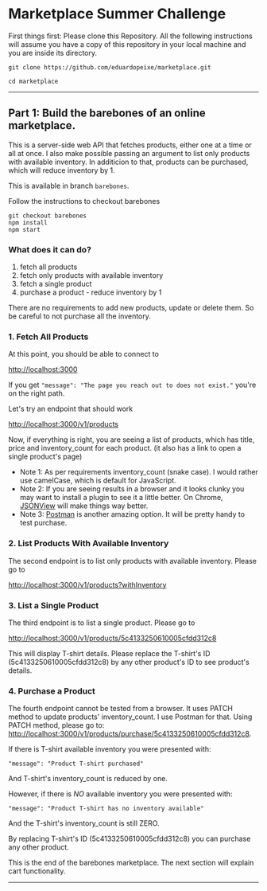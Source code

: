 # Marketplace Summer Challenge

First things first: Please clone this Repository.
All the following instructions will assume you have a copy of this repository in your local machine and you are inside its directory.

```
git clone https://github.com/eduardopeixe/marketplace.git

cd marketplace
```

---

## Part 1: Build the barebones of an online marketplace.

This is a server-side web API that fetches products, either one at a time or all at once. I also make possible passing an argument to list only products with available inventory. In additicion to that, products can be purchased, which will reduce inventory by 1.

This is available in branch `barebones`.

Follow the instructions to checkout barebones

```
git checkout barebones
npm install
npm start
```

### What does it can do?

1. fetch all products
2. fetch only products with available inventory
3. fetch a single product
4. purchase a product - reduce inventory by 1

There are no requirements to add new products, update or delete them. So be careful to not purchase all the inventory.

### 1. Fetch All Products

At this point, you should be able to connect to

[http://localhost:3000](http://localhost:3000)

If you get `"message": "The page you reach out to does not exist."` you're on the right path.

Let's try an endpoint that should work

[http://localhost:3000/v1/products](http://localhost:3000/v1/products)

Now, if everything is right, you are seeing a list of products, which has title, price and inventory_count for each product. (it also has a link to open a single product's page)

- Note 1: As per requirements inventory_count (snake case). I would rather use camelCase, which is default for JavaScript.
- Note 2: If you are seeing results in a browser and it looks clunky you may want to install a plugin to see it a little better. On Chrome, [JSONView](https://chrome.google.com/webstore/detail/jsonview/chklaanhfefbnpoihckbnefhakgolnmc?hl=en) will make things way better.
- Note 3: [Postman](https://www.getpostman.com/apps) is another amazing option. It will be pretty handy to test purchase.

### 2. List Products With Available Inventory

The second endpoint is to list only products with available inventory. Please go to

[http://localhost:3000/v1/products?withInventory](http://localhost:3000/v1/products?withInventory)

### 3. List a Single Product

The third endpoint is to list a single product. Please go to

[http://localhost:3000/v1/products/5c4133250610005cfdd312c8](http://localhost:3000/v1/products/5c4133250610005cfdd312c8)

This will display T-shirt details. Please replace the T-shirt's ID (5c4133250610005cfdd312c8) by any other product's ID to see product's details.

### 4. Purchase a Product

The fourth endpoint cannot be tested from a browser. It uses PATCH method to update products' inventory_count. I use Postman for that. Using PATCH method, please go to:
[http://localhost:3000/v1/products/purchase/5c4133250610005cfdd312c8](http://localhost:3000/v1/products/purchase/5c4133250610005cfdd312c8).

If there is T-shirt available inventory you were presented with:

`"message": "Product T-shirt purchased"`

And T-shirt's inventory_count is reduced by one.

However, if there is _NO_ available inventory you were presented with:

`"message": "Product T-shirt has no inventory available"`

And the T-shirt's inventory_count is still ZERO.

By replacing T-shirt's ID (5c4133250610005cfdd312c8) you can purchase any other product.

This is the end of the barebones marketplace. The next section will explain cart functionality.

---

